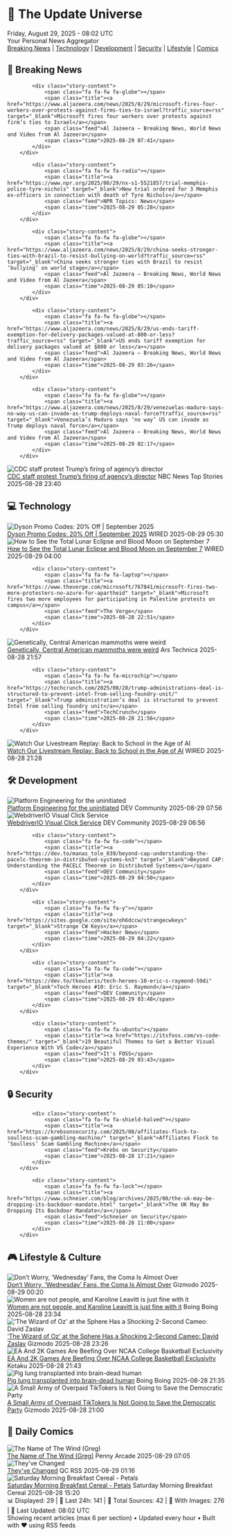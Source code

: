<!-- Processing 54 RSS feeds at 2025-08-29 08:01:56 UTC -->
<!-- Processing: XKCD -->
<!-- Processing: Penny Arcade -->
<!-- Processing: Poorly Drawn Lines -->
<!-- Processing: Garfield -->
<!-- Processing: Dilbert -->
<!-- Processing: Cyanide & Happiness -->
<!-- Processing: BBC World News -->
<!-- Processing: Al Jazeera Breaking News -->
<!-- Processing: Reuters Top News -->
<!-- Processing: Associated Press Breaking -->
<!-- Processing: Guardian World News -->
<!-- Processing: TechCrunch -->
<!-- Processing: Ars Technica -->
<!-- Processing: Dev.to -->
<!-- Processing: DistroWatch -->
<!-- Processing: Red Hat Blog -->
<!-- Processing: Ubuntu Blog -->
<!-- Processing: GitLab Blog -->
<!-- Processing: InfoQ -->
<!-- Processing: Coding Horror -->
<!-- Processing: Gizmodo -->
<!-- Processing: Boing Boing -->
<!-- Generated 3 new posts out of 22 feeds processed -->
<div class="newspaper-header">
    <h1 class="newspaper-title">📰 The Update Universe</h1>
    <div class="newspaper-date">Friday, August 29, 2025 - 08:02 UTC</div>
    <div class="newspaper-subtitle">Your Personal News Aggregator</div>
</div>

<div class="newspaper-nav">
    <a href="#breaking">Breaking News</a> |
    <a href="#tech">Technology</a> |
    <a href="#dev">Development</a> |
    <a href="#security">Security</a> |
    <a href="#lifestyle">Lifestyle</a> |
    <a href="#webcomics">Comics</a>
</div>

<div class="news-section breaking-news" id="breaking">
<h2 class="section-header">🚨 Breaking News</h2>
<div class="stories-container">
<div class="story">
            
            <div class="story-content">
                <span class="fa fa-fw fa-globe"></span>
                <span class="title"><a href="https://www.aljazeera.com/news/2025/8/29/microsoft-fires-four-workers-over-protests-against-firms-ties-to-israel?traffic_source=rss" target="_blank">Microsoft fires four workers over protests against firm’s ties to Israel</a></span>
                <span class="feed">Al Jazeera – Breaking News, World News and Video from Al Jazeera</span>
                <span class="time">2025-08-29 07:41</span>
            </div>
        </div>
<div class="story">
            
            <div class="story-content">
                <span class="fa fa-fw fa-radio"></span>
                <span class="title"><a href="https://www.npr.org/2025/08/29/nx-s1-5521857/trial-memphis-police-tyre-nichols" target="_blank">New trial ordered for 3 Memphis ex-officers in connection with death of Tyre Nichols</a></span>
                <span class="feed">NPR Topics: News</span>
                <span class="time">2025-08-29 05:28</span>
            </div>
        </div>
<div class="story">
            
            <div class="story-content">
                <span class="fa fa-fw fa-globe"></span>
                <span class="title"><a href="https://www.aljazeera.com/news/2025/8/29/china-seeks-stronger-ties-with-brazil-to-resist-bullying-on-world?traffic_source=rss" target="_blank">China seeks stronger ties with Brazil to resist ‘bullying’ on world stage</a></span>
                <span class="feed">Al Jazeera – Breaking News, World News and Video from Al Jazeera</span>
                <span class="time">2025-08-29 05:10</span>
            </div>
        </div>
<div class="story">
            
            <div class="story-content">
                <span class="fa fa-fw fa-globe"></span>
                <span class="title"><a href="https://www.aljazeera.com/news/2025/8/29/us-ends-tariff-exemption-for-delivery-packages-valued-at-800-or-less?traffic_source=rss" target="_blank">US ends tariff exemption for delivery packages valued at $800 or less</a></span>
                <span class="feed">Al Jazeera – Breaking News, World News and Video from Al Jazeera</span>
                <span class="time">2025-08-29 03:26</span>
            </div>
        </div>
<div class="story">
            
            <div class="story-content">
                <span class="fa fa-fw fa-globe"></span>
                <span class="title"><a href="https://www.aljazeera.com/news/2025/8/29/venezuelas-maduro-says-no-way-us-can-invade-as-trump-deploys-naval-force?traffic_source=rss" target="_blank">Venezuela’s Maduro says ‘no way’ US can invade as Trump deploys naval force</a></span>
                <span class="feed">Al Jazeera – Breaking News, World News and Video from Al Jazeera</span>
                <span class="time">2025-08-29 02:17</span>
            </div>
        </div>
<div class="story">
            <img src="https://media-cldnry.s-nbcnews.com/image/upload/t_fit_1500w/mpx/2704722219/2025_08/1756424397787_nn_ath_cdc_staff_protest_firing_of_director_250828_1920x1080-w8uppj.jpg" alt="CDC staff protest Trump’s firing of agency’s director" class="story-image" loading="lazy" onerror="this.style.display='none'">
            <div class="story-content">
                <span class="fa fa-fw fa-broadcast-tower"></span>
                <span class="title"><a href="https://www.nbcnews.com/nightly-news/video/cdc-staff-protest-trump-s-firing-of-agency-s-director-246035013720" target="_blank">CDC staff protest Trump’s firing of agency’s director</a></span>
                <span class="feed">NBC News Top Stories</span>
                <span class="time">2025-08-28 23:40</span>
            </div>
        </div>
</div>
</div>
<div class="news-section tech-news" id="tech">
<h2 class="section-header">💻 Technology</h2>
<div class="stories-container">
<div class="story">
            <img src="https://media.wired.com/photos/66ea076ea8e714f02ce0d63e/master/pass/WIRED-Coupons-15.jpg" alt="Dyson Promo Codes: 20% Off | September 2025" class="story-image" loading="lazy" onerror="this.style.display='none'">
            <div class="story-content">
                <span class="fa fa-fw fa-bolt"></span>
                <span class="title"><a href="https://www.wired.com/story/dyson-cordless-vacuum-promo-code/" target="_blank">Dyson Promo Codes: 20% Off | September 2025</a></span>
                <span class="feed">WIRED</span>
                <span class="time">2025-08-29 05:30</span>
            </div>
        </div>
<div class="story">
            <img src="https://media.wired.com/photos/68a715a7a8ad5d95b47a30cb/master/pass/GettyImages-2205148126.jpg" alt="How to See the Total Lunar Eclipse and Blood Moon on September 7" class="story-image" loading="lazy" onerror="this.style.display='none'">
            <div class="story-content">
                <span class="fa fa-fw fa-bolt"></span>
                <span class="title"><a href="https://www.wired.com/story/how-to-see-the-total-lunar-eclipse-and-blood-moon-on-september-7/" target="_blank">How to See the Total Lunar Eclipse and Blood Moon on September 7</a></span>
                <span class="feed">WIRED</span>
                <span class="time">2025-08-29 04:00</span>
            </div>
        </div>
<div class="story">
            
            <div class="story-content">
                <span class="fa fa-fw fa-laptop"></span>
                <span class="title"><a href="https://www.theverge.com/microsoft/767841/microsoft-fires-two-more-protesters-no-azure-for-apartheid" target="_blank">Microsoft fires two more employees for participating in Palestine protests on campus</a></span>
                <span class="feed">The Verge</span>
                <span class="time">2025-08-28 22:51</span>
            </div>
        </div>
<div class="story">
            <img src="https://cdn.arstechnica.net/wp-content/uploads/2025/08/GettyImages-1232186902-500x500.jpg" alt="Genetically, Central American mammoths were weird" class="story-image" loading="lazy" onerror="this.style.display='none'">
            <div class="story-content">
                <span class="fa fa-fw fa-cog"></span>
                <span class="title"><a href="https://arstechnica.com/science/2025/08/genetically-central-american-mammoths-were-weird/" target="_blank">Genetically, Central American mammoths were weird</a></span>
                <span class="feed">Ars Technica</span>
                <span class="time">2025-08-28 21:57</span>
            </div>
        </div>
<div class="story">
            
            <div class="story-content">
                <span class="fa fa-fw fa-microchip"></span>
                <span class="title"><a href="https://techcrunch.com/2025/08/28/trump-administrations-deal-is-structured-to-prevent-intel-from-selling-foundry-unit/" target="_blank">Trump administration’s deal is structured to prevent Intel from selling foundry unit</a></span>
                <span class="feed">TechCrunch</span>
                <span class="time">2025-08-28 21:56</span>
            </div>
        </div>
<div class="story">
            <img src="https://media.wired.com/photos/68a8988e3d3340e9212647fe/master/pass/Back%20to%20School%20Livestream%20Top%20Art.png" alt="Watch Our Livestream Replay: Back to School in the Age of AI" class="story-image" loading="lazy" onerror="this.style.display='none'">
            <div class="story-content">
                <span class="fa fa-fw fa-bolt"></span>
                <span class="title"><a href="https://www.wired.com/story/livestream-back-to-school-in-the-age-of-ai/" target="_blank">Watch Our Livestream Replay: Back to School in the Age of AI</a></span>
                <span class="feed">WIRED</span>
                <span class="time">2025-08-28 21:28</span>
            </div>
        </div>
</div>
</div>
<div class="news-section dev-news" id="dev">
<h2 class="section-header">🛠️ Development</h2>
<div class="stories-container">
<div class="story">
            <img src="https://media2.dev.to/dynamic/image/width=800%2Cheight=%2Cfit=scale-down%2Cgravity=auto%2Cformat=auto/https%3A%2F%2Fdev-to-uploads.s3.amazonaws.com%2Fuploads%2Farticles%2Fftt77vng9gqfush4cvz3.png" alt="Platform Engineering for the uninitiated" class="story-image" loading="lazy" onerror="this.style.display='none'">
            <div class="story-content">
                <span class="fa fa-fw fa-code"></span>
                <span class="title"><a href="https://dev.to/chiranjib_b/platform-engineering-for-the-uninitiated-1ifo" target="_blank">Platform Engineering for the uninitiated</a></span>
                <span class="feed">DEV Community</span>
                <span class="time">2025-08-29 07:56</span>
            </div>
        </div>
<div class="story">
            <img src="https://media2.dev.to/dynamic/image/width=800%2Cheight=%2Cfit=scale-down%2Cgravity=auto%2Cformat=auto/https%3A%2F%2Fdev-to-uploads.s3.amazonaws.com%2Fuploads%2Farticles%2Fo4x18gltzsdq4essg5vj.jpg" alt="WebdriverIO Visual Click Service" class="story-image" loading="lazy" onerror="this.style.display='none'">
            <div class="story-content">
                <span class="fa fa-fw fa-code"></span>
                <span class="title"><a href="https://dev.to/agileactors/webdriverio-visual-click-service-bpe" target="_blank">WebdriverIO Visual Click Service</a></span>
                <span class="feed">DEV Community</span>
                <span class="time">2025-08-29 06:56</span>
            </div>
        </div>
<div class="story">
            
            <div class="story-content">
                <span class="fa fa-fw fa-code"></span>
                <span class="title"><a href="https://dev.to/manas_tole_039/beyond-cap-understanding-the-pacelc-theorem-in-distributed-systems-kn3" target="_blank">Beyond CAP: Understanding the PACELC Theorem in Distributed Systems</a></span>
                <span class="feed">DEV Community</span>
                <span class="time">2025-08-29 04:50</span>
            </div>
        </div>
<div class="story">
            
            <div class="story-content">
                <span class="fa fa-fw fa-y"></span>
                <span class="title"><a href="https://sites.google.com/site/oh6dccw/strangecwkeys" target="_blank">Strange CW Keys</a></span>
                <span class="feed">Hacker News</span>
                <span class="time">2025-08-29 04:22</span>
            </div>
        </div>
<div class="story">
            
            <div class="story-content">
                <span class="fa fa-fw fa-code"></span>
                <span class="title"><a href="https://dev.to/tkouleris/tech-heroes-10-eric-s-raymond-59di" target="_blank">Tech Heroes #10: Eric S. Raymond</a></span>
                <span class="feed">DEV Community</span>
                <span class="time">2025-08-29 03:48</span>
            </div>
        </div>
<div class="story">
            
            <div class="story-content">
                <span class="fa fa-fw fa-ubuntu"></span>
                <span class="title"><a href="https://itsfoss.com/vs-code-themes/" target="_blank">19 Beautiful Themes to Get a Better Visual Experience With VS Code</a></span>
                <span class="feed">It's FOSS</span>
                <span class="time">2025-08-29 03:43</span>
            </div>
        </div>
</div>
</div>
<div class="news-section security-news" id="security">
<h2 class="section-header">🔒 Security</h2>
<div class="stories-container">
<div class="story">
            
            <div class="story-content">
                <span class="fa fa-fw fa-shield-halved"></span>
                <span class="title"><a href="https://krebsonsecurity.com/2025/08/affiliates-flock-to-soulless-scam-gambling-machine/" target="_blank">Affiliates Flock to ‘Soulless’ Scam Gambling Machine</a></span>
                <span class="feed">Krebs on Security</span>
                <span class="time">2025-08-28 17:21</span>
            </div>
        </div>
<div class="story">
            
            <div class="story-content">
                <span class="fa fa-fw fa-lock"></span>
                <span class="title"><a href="https://www.schneier.com/blog/archives/2025/08/the-uk-may-be-dropping-its-backdoor-mandate.html" target="_blank">The UK May Be Dropping Its Backdoor Mandate</a></span>
                <span class="feed">Schneier on Security</span>
                <span class="time">2025-08-28 11:00</span>
            </div>
        </div>
</div>
</div>
<div class="news-section lifestyle-news" id="lifestyle">
<h2 class="section-header">🎮 Lifestyle & Culture</h2>
<div class="stories-container">
<div class="story">
            <img src="https://gizmodo.com/app/uploads/2025/08/wednesday-netflix.jpg" alt="Don’t Worry, ‘Wednesday’ Fans, the Coma Is Almost Over" class="story-image" loading="lazy" onerror="this.style.display='none'">
            <div class="story-content">
                <span class="fa fa-fw fa-computer"></span>
                <span class="title"><a href="https://gizmodo.com/dont-worry-wednesday-fans-the-coma-is-almost-over-2000650157" target="_blank">Don’t Worry, ‘Wednesday’ Fans, the Coma Is Almost Over</a></span>
                <span class="feed">Gizmodo</span>
                <span class="time">2025-08-29 00:20</span>
            </div>
        </div>
<div class="story">
            <img src="https://i0.wp.com/boingboing.net/wp-content/uploads/2025/02/Leavitt-1.jpeg?fit=1080%2C592&amp;quality=60&amp;ssl=1" alt="Women are not people, and Karoline Leavitt is just fine with it" class="story-image" loading="lazy" onerror="this.style.display='none'">
            <div class="story-content">
                <span class="fa fa-fw fa-arrow-right"></span>
                <span class="title"><a href="https://boingboing.net/2025/08/28/women-are-not-people-and-karoline-leavitt-is-just-fine-with-it.html" target="_blank">Women are not people, and Karoline Leavitt is just fine with it</a></span>
                <span class="feed">Boing Boing</span>
                <span class="time">2025-08-28 23:34</span>
            </div>
        </div>
<div class="story">
            <img src="https://gizmodo.com/app/uploads/2025/08/Warner-Bros.-Oz-Zaslav.jpg" alt="‘The Wizard of Oz’ at the Sphere Has a Shocking 2-Second Cameo: David Zaslav" class="story-image" loading="lazy" onerror="this.style.display='none'">
            <div class="story-content">
                <span class="fa fa-fw fa-computer"></span>
                <span class="title"><a href="https://gizmodo.com/the-wizard-of-oz-at-the-sphere-has-a-shocking-2-second-cameo-david-zaslav-2000650163" target="_blank">‘The Wizard of Oz’ at the Sphere Has a Shocking 2-Second Cameo: David Zaslav</a></span>
                <span class="feed">Gizmodo</span>
                <span class="time">2025-08-28 23:26</span>
            </div>
        </div>
<div class="story">
            <img src="https://kotaku.com/app/uploads/2025/08/ncaa.jpg" alt="EA And 2K Games Are Beefing Over NCAA College Basketball Exclusivity" class="story-image" loading="lazy" onerror="this.style.display='none'">
            <div class="story-content">
                <span class="fa fa-fw fa-gamepad"></span>
                <span class="title"><a href="https://kotaku.com/ea-college-basketball-ncaa-2k-hoops-ucla-2000621071" target="_blank">EA And 2K Games Are Beefing Over NCAA College Basketball Exclusivity</a></span>
                <span class="feed">Kotaku</span>
                <span class="time">2025-08-28 21:43</span>
            </div>
        </div>
<div class="story">
            <img src="https://i0.wp.com/boingboing.net/wp-content/uploads/2025/08/somepig-e1756416880781.jpg?fit=768%2C512&amp;quality=60&amp;ssl=1" alt="Pig lung transplanted into brain-dead human" class="story-image" loading="lazy" onerror="this.style.display='none'">
            <div class="story-content">
                <span class="fa fa-fw fa-arrow-right"></span>
                <span class="title"><a href="https://boingboing.net/2025/08/28/pig-lung-transplanted-into-brain-dead-human.html" target="_blank">Pig lung transplanted into brain-dead human</a></span>
                <span class="feed">Boing Boing</span>
                <span class="time">2025-08-28 21:35</span>
            </div>
        </div>
<div class="story">
            <img src="https://gizmodo.com/app/uploads/2025/08/Harris.jpg" alt="A Small Army of Overpaid TikTokers Is Not Going to Save the Democratic Party" class="story-image" loading="lazy" onerror="this.style.display='none'">
            <div class="story-content">
                <span class="fa fa-fw fa-computer"></span>
                <span class="title"><a href="https://gizmodo.com/a-small-army-of-overpaid-tiktokers-is-not-going-to-save-the-democratic-party-2000649770" target="_blank">A Small Army of Overpaid TikTokers Is Not Going to Save the Democratic Party</a></span>
                <span class="feed">Gizmodo</span>
                <span class="time">2025-08-28 21:00</span>
            </div>
        </div>
</div>
</div>
<div class="news-section webcomics-section" id="webcomics">
<h2 class="section-header">🎨 Daily Comics</h2>
<div class="stories-container">
<div class="story">
            <img src="https://assets.penny-arcade.com/news/pax3.SbZkXH4P.png" alt="The Name of The Wind (Greg)" class="story-image" loading="lazy" onerror="this.style.display='none'">
            <div class="story-content">
                <span class="fa fa-fw fa-gamepad"></span>
                <span class="title"><a href="https://www.penny-arcade.com/news/post/2025/08/29/the-name-of-the-wind-greg" target="_blank">The Name of The Wind (Greg)</a></span>
                <span class="feed">Penny Arcade</span>
                <span class="time">2025-08-29 07:05</span>
            </div>
        </div>
<div class="story">
            <img src="http://www.questionablecontent.net/comics/5646.png" alt="They&#x27;ve Changed" class="story-image" loading="lazy" onerror="this.style.display='none'">
            <div class="story-content">
                <span class="fa fa-fw fa-music"></span>
                <span class="title"><a href="http://questionablecontent.net/view.php?comic=5646" target="_blank">They&#x27;ve Changed</a></span>
                <span class="feed">QC RSS</span>
                <span class="time">2025-08-29 01:16</span>
            </div>
        </div>
<div class="story">
            <img src="https://www.smbc-comics.com/comics/1756236933-20250828.png" alt="Saturday Morning Breakfast Cereal - Petals" class="story-image" loading="lazy" onerror="this.style.display='none'">
            <div class="story-content">
                <span class="fa fa-fw fa-smile"></span>
                <span class="title"><a href="https://www.smbc-comics.com/comic/petals" target="_blank">Saturday Morning Breakfast Cereal - Petals</a></span>
                <span class="feed">Saturday Morning Breakfast Cereal</span>
                <span class="time">2025-08-28 15:20</span>
            </div>
        </div>
</div>
</div>

<div class="newspaper-footer">
    <div class="stats">
        📊 Displayed: 29 | 📅 Last 24h: 141 | 📡 Total Sources: 42 | 📸 With Images: 276 |
        🔄 Last Updated: 08:02 UTC
    </div>
    <div class="footer-note">
        Showing recent articles (max 6 per section) • Updated every hour • Built with ❤️ using RSS feeds
    </div>
</div>

